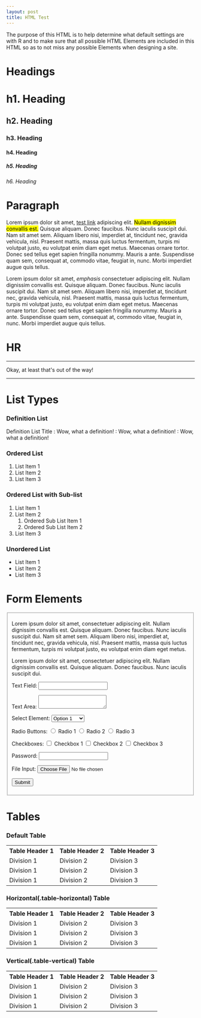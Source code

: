 ```yaml
---
layout: post
title: HTML Test
---
```



<p>The purpose of this HTML is to help determine what default settings are with R and to make sure that all possible HTML Elements are included in this HTML so as to not miss any possible Elements when designing a site.</p>


<h1>Headings</h1>

<h1>h1. Heading</h1>
<h2>h2. Heading</h2>
<h3>h3. Heading</h3>
<h4>h4. Heading</h4>
<h5>h5. Heading</h5>
<h6>h6. Heading</h6>


<h1>Paragraph</h1>

<p>Lorem ipsum dolor sit amet, <a href="/" title="test link">test link</a> adipiscing elit. <mark>Nullam dignissim convallis est.</mark> Quisque aliquam. Donec faucibus. Nunc iaculis suscipit dui. Nam sit amet sem. Aliquam libero nisi, imperdiet at, tincidunt nec, gravida vehicula, nisl. Praesent mattis, massa quis luctus fermentum, turpis mi volutpat justo, eu volutpat enim diam eget metus. Maecenas ornare tortor. Donec sed tellus eget sapien fringilla nonummy. Mauris a ante. Suspendisse quam sem, consequat at, commodo vitae, feugiat in, nunc. Morbi imperdiet augue quis tellus.</p>

<p>Lorem ipsum dolor sit amet, <em>emphasis</em> consectetuer adipiscing elit. Nullam dignissim convallis est. Quisque aliquam. Donec faucibus. Nunc iaculis suscipit dui. Nam sit amet sem. Aliquam libero nisi, imperdiet at, tincidunt nec, gravida vehicula, nisl. Praesent mattis, massa quis luctus fermentum, turpis mi volutpat justo, eu volutpat enim diam eget metus. Maecenas ornare tortor. Donec sed tellus eget sapien fringilla nonummy. Mauris a ante. Suspendisse quam sem, consequat at, commodo vitae, feugiat in, nunc. Morbi imperdiet augue quis tellus.</p>


<h1>HR</h1>

<hr/>
Okay, at least that's out of the way!
<hr/>

<h1>List Types</h1>

<h3>Definition List</h3>

Definition List Title
: Wow, what a definition!
: Wow, what a definition!
: Wow, what a definition!


<h3>Ordered List</h3>
<ol>
<li>List Item 1</li>
<li>List Item 2</li>
<li>List Item 3</li>
</ol>

<h3>Ordered List with Sub-list</h3>
<ol>
<li>List Item 1</li>
<li>List Item 2
<ol>
<li>Ordered Sub List Item 1</li>
<li>Ordered Sub List Item 2</li>
</ol></li>
<li>List Item 3</li>
</ol>

<h3>Unordered List</h3>
<ul>
<li>List Item 1</li>
<li>List Item 2</li>
<li>List Item 3</li>
</ul>

<h1>Form Elements</h1>

<fieldset>
<p>Lorem ipsum dolor sit amet, consectetuer adipiscing elit. Nullam dignissim convallis est. Quisque aliquam. Donec faucibus. Nunc iaculis suscipit dui. Nam sit amet sem. Aliquam libero nisi, imperdiet at, tincidunt nec, gravida vehicula, nisl. Praesent mattis, massa quis luctus fermentum, turpis mi volutpat justo, eu volutpat enim diam eget metus.</p>

<form>

<p>Lorem ipsum dolor sit amet, consectetuer adipiscing elit. Nullam dignissim convallis est. Quisque aliquam. Donec faucibus. Nunc iaculis suscipit dui.</p>

<p><label for="text_field">Text Field:</label>
<input id="text_field" type="text"></p>

<p><label for="text_area">Text Area:</label>
<textarea id="text_area"></textarea></p>

<p><label for="select_element">Select Element:</label>
<select name="select_element">
<optgroup label="Option Group 1">
<option value="1">Option 1</option>
<option value="2">Option 2</option>
<option value="3">Option 3</option>
</optgroup>
<optgroup label="Option Group 2">
<option value="1">Option 1</option>
<option value="2">Option 2</option>
<option value="3">Option 3</option>
</optgroup>
</select></p>

<p><label for="radio_buttons">Radio Buttons:</label>
<label>
<input class="radio" name="radio_button" value="radio_1" type="radio"> Radio 1
</label>
<label>
<input class="radio" name="radio_button" value="radio_2" type="radio"> Radio 2
</label>
<label>
<input class="radio" name="radio_button" value="radio_3" type="radio"> Radio 3
</label>
</p>

<p><label for="checkboxes">Checkboxes:</label>
<label>
<input class="checkbox" name="checkboxes" value="check_1" type="checkbox"> Checkbox 1
</label>
<label>
<input class="checkbox" name="checkboxes" value="check_2" type="checkbox"> Checkbox 2
</label>
<label>
<input class="checkbox" name="checkboxes" value="check_3" type="checkbox"> Checkbox 3
</label>
</p>

<p><label for="password">Password:</label>
<input class="password" name="password" type="password">
</p>

<p><label for="file">File Input:</label>
<input class="file" name="file" type="file">
</p>

<p><input value="Submit" type="submit"></p>
</form>
</fieldset>


<h1>Tables</h1>

<h3>Default Table</h3>
<table>
<tbody><tr>
<th>Table Header 1</th><th>Table Header 2</th><th>Table Header 3</th>
</tr>
<tr>
<td>Division 1</td><td>Division 2</td><td>Division 3</td>
</tr>
<tr class="even">
<td>Division 1</td><td>Division 2</td><td>Division 3</td>
</tr>
<tr>
<td>Division 1</td><td>Division 2</td><td>Division 3</td>
</tr>
</tbody></table>

<h3>Horizontal(.table-horizontal) Table</h3>
<table class="table-horizontal">
<tbody><tr>
<th>Table Header 1</th><th>Table Header 2</th><th>Table Header 3</th>
</tr>
<tr>
<td>Division 1</td><td>Division 2</td><td>Division 3</td>
</tr>
<tr class="even">
<td>Division 1</td><td>Division 2</td><td>Division 3</td>
</tr>
<tr>
<td>Division 1</td><td>Division 2</td><td>Division 3</td>
</tr>
</tbody></table>

<h3>Vertical(.table-vertical) Table</h3>
<table class="table-vertical">
<tbody><tr>
<th>Table Header 1</th><th>Table Header 2</th><th>Table Header 3</th>
</tr>
<tr>
<td>Division 1</td><td>Division 2</td><td>Division 3</td>
</tr>
<tr class="even">
<td>Division 1</td><td>Division 2</td><td>Division 3</td>
</tr>
<tr>
<td>Division 1</td><td>Division 2</td><td>Division 3</td>
</tr>
</tbody></table>
